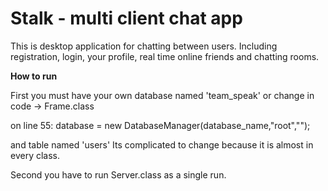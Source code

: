 # Stalk - multi client chat app
This is desktop application for chatting between users. Including registration, login, your profile, real time online friends and chatting rooms.

<b>How to run</b>

First you must have your own database named 'team_speak' or change in code -> Frame.class

on line 55: database = new DatabaseManager(database_name,"root",""); 

and table named 'users' Its complicated to change because it is almost in every class.

Second you have to run Server.class as a single run.
